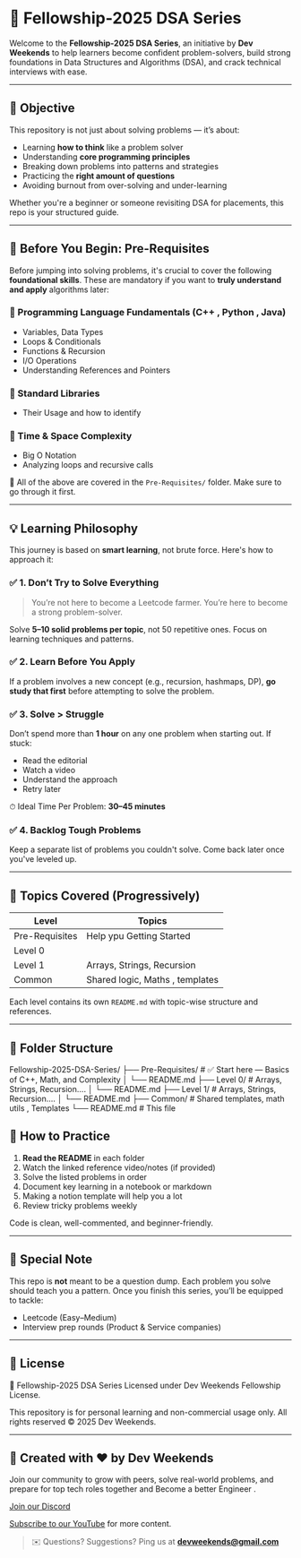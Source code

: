 # 📘 Fellowship-2025 DSA Series

Welcome to the **Fellowship-2025 DSA Series**, an initiative by **Dev Weekends** to help learners become confident problem-solvers, build strong foundations in Data Structures and Algorithms (DSA), and crack technical interviews with ease.

---

## 🎯 Objective

This repository is not just about solving problems — it’s about:

- Learning **how to think** like a problem solver
- Understanding **core programming principles**
- Breaking down problems into patterns and strategies
- Practicing the **right amount of questions**
- Avoiding burnout from over-solving and under-learning

Whether you're a beginner or someone revisiting DSA for placements, this repo is your structured guide.

---

## 🚧 Before You Begin: Pre-Requisites

Before jumping into solving problems, it's crucial to cover the following **foundational skills**. These are mandatory if you want to **truly understand and apply** algorithms later:

### 📌 Programming Language Fundamentals (C++ , Python , Java)
- Variables, Data Types
- Loops & Conditionals
- Functions & Recursion
- I/O Operations
- Understanding References and Pointers

### 📌 Standard Libraries
- Their Usage and how to identify 

### 📌 Time & Space Complexity
- Big O Notation
- Analyzing loops and recursive calls

📁 All of the above are covered in the `Pre-Requisites/` folder. Make sure to go through it first.

---

## 💡 Learning Philosophy

This journey is based on **smart learning**, not brute force. Here's how to approach it:

### ✅ 1. Don’t Try to Solve Everything
> You’re not here to become a Leetcode farmer. You’re here to become a strong problem-solver.

Solve **5–10 solid problems per topic**, not 50 repetitive ones. Focus on learning techniques and patterns.

### ✅ 2. Learn Before You Apply
If a problem involves a new concept (e.g., recursion, hashmaps, DP), **go study that first** before attempting to solve the problem.

### ✅ 3. Solve > Struggle
Don’t spend more than **1 hour** on any one problem when starting out. If stuck:
- Read the editorial
- Watch a video
- Understand the approach
- Retry later

⏱ Ideal Time Per Problem: **30–45 minutes**

### ✅ 4. Backlog Tough Problems
Keep a separate list of problems you couldn't solve. Come back later once you've leveled up.

---

## 🧠 Topics Covered (Progressively)

| Level | Topics |
|-------|--------|
| Pre-Requisites | Help ypu Getting Started |
| Level 0 |
| Level 1 | Arrays, Strings, Recursion |
| Common | Shared logic, Maths , templates |

Each level contains its own `README.md` with topic-wise structure and references.

---

## 📂 Folder Structure

Fellowship-2025-DSA-Series/
├── Pre-Requisites/ # ✅ Start here — Basics of C++, Math, and Complexity
│ └── README.md
├── Level 0/ # Arrays, Strings, Recursion....
│ └── README.md
├── Level 1/ # Arrays, Strings, Recursion....
│ └── README.md
├── Common/ # Shared templates, math utils , Templates
└── README.md # This file


## 🧪 How to Practice

1. **Read the README** in each folder
2. Watch the linked reference video/notes (if provided)
3. Solve the listed problems in order
4. Document key learning in a notebook or markdown
5. Making a notion template will help you a lot
6. Review tricky problems weekly


Code is clean, well-commented, and beginner-friendly.

---

## 📢 Special Note

This repo is **not** meant to be a question dump. Each problem you solve should teach you a pattern. Once you finish this series, you’ll be equipped to tackle:

- Leetcode (Easy–Medium)
- Interview prep rounds (Product & Service companies)

---

## 📜 License
📝 Fellowship-2025 DSA Series
Licensed under Dev Weekends Fellowship License.

This repository is for personal learning and non-commercial usage only.
All rights reserved © 2025 Dev Weekends.


---

## 🙌 Created with ❤️ by Dev Weekends

Join our community to grow with peers, solve real-world problems, and prepare for top tech roles together and Become a better Engineer . 

[Join our Discord](https://discord.gg/DevWeekends)

[Subscribe to our YouTube](https://www.youtube.com/DevWeekends) for more content.

> ✉️ Questions? Suggestions? Ping us at **devweekends@gmail.com**


